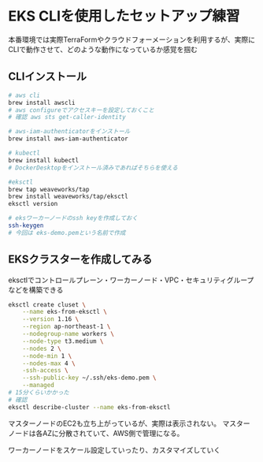 # EKS CLIを使用したセットアップ練習

本番環境では実際TerraFormやクラウドフォーメーションを利用するが、実際にCLIで動作させて、どのような動作になっているか感覚を掴む

## CLIインストール

```bash
# aws cli
brew install awscli
# aws configureでアクセスキーを設定しておくこと
# 確認 aws sts get-caller-identity

# aws-iam-authenticatorをインストール
brew install aws-iam-authenticator

# kubectl
brew install kubectl
# DockerDesktopをインストール済みであればそちらを使える

#eksctl
brew tap weaveworks/tap
brew install weaveworks/tap/eksctl
eksctl version
```

```bash
# eksワーカーノードのssh keyを作成しておく
ssh-keygen
# 今回は eks-demo.pemという名前で作成
```

## EKSクラスターを作成してみる

eksctlでコントロールプレーン・ワーカーノード・VPC・セキュリティグループなどを構築できる

```bash
eksctl create cluset \
    --name eks-from-eksctl \
    --version 1.16 \
    --region ap-northeast-1 \
    --nodegroup-name workers \
    --node-type t3.medium \
    --nodes 2 \
    --node-min 1 \
    --nodes-max 4 \
    -ssh-access \
    --ssh-public-key ~/.ssh/eks-demo.pem \
    --managed
# 15分くらいかかった
# 確認　
eksctl describe-cluster --name eks-from-eksctl
```

マスターノードのEC2も立ち上がっているが、実際は表示されない。
マスターノードは各AZに分散されていて、AWS側で管理になる。

ワーカーノードをスケール設定していったり、カスタマイズしていく

